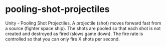 # pooling-shot-projectiles
Unity - Pooling Shot Projectiles. A projectile (shot) moves forward fast from a source (fighter space ship).  The shots are pooled so that each shot is not created and destroyed as fired (slows game down).  The fire rate is controlled so that you can only fire X shots per second.
